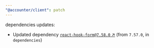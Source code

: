```yaml
---
"@accounter/client": patch
---
```

dependencies updates:
  - Updated dependency [`react-hook-form@7.58.0` ↗︎](https://www.npmjs.com/package/react-hook-form/v/7.58.0) (from `7.57.0`, in `dependencies`)
